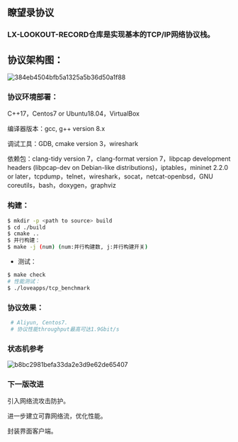 ## 瞭望录协议
### LX-LOOKOUT-RECORD仓库是实现基本的TCP/IP网络协议栈。




## 协议架构图：

![384eb4504bfb5a1325a5b36d50a1f88](https://user-images.githubusercontent.com/50191422/137712109-44750b88-507b-4e10-9531-0c8da4cf655a.png)


### 协议环境部署：

C++17，Centos7 or Ubuntu18.04，VirtualBox

编译器版本：gcc, g++ version 8.x

调试工具：GDB, cmake version 3，wireshark

依赖包：clang-tidy version  7，clang-format version  7，libpcap development headers (libpcap-dev on Debian-like distributions)，iptables，mininet 2.2.0 or later，tcpdump，telnet，wireshark，socat，netcat-openbsd，GNU coreutils，bash，doxygen，graphviz

### 构建：

```bash
$ mkdir -p <path to source> build
$ cd ./build
$ cmake ..
$ 并行构建：
$ make -j (num) (num:并行构建数, j:并行构建开关)
```

- 测试：

```bash
$ make check
# 性能测试：
$ ./loveapps/tcp_benchmark
```

### 协议效果：

```bash
 # Aliyun, Centos7.
 # 协议性能throughput最高可达1.9Gbit/s
```

### 状态机参考

![b8bc2981befa33da2e3d9e62de65407](https://user-images.githubusercontent.com/50191422/137712214-626768a5-5125-4223-89c3-c8d694c85812.png)


### 下一版改进

引入网络流攻击防护。

进一步建立可靠网络流，优化性能。

封装界面客户端。


